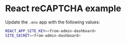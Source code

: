 # React reCAPTCHA example

Update the `.env` app with the following values:

```bash
REACT_APP_SITE_KEY=<from-admin-dashboard>
SITE_SECRET=<from-admin-dashboard>
```
